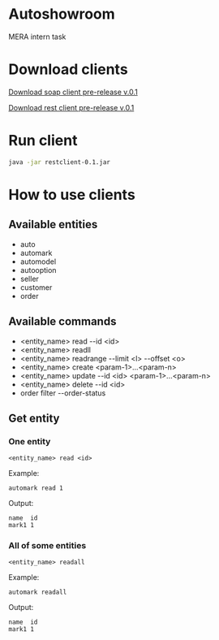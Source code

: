 # Autoshowroom
MERA intern task


# Download clients

[Download soap client pre-release v.0.1](https://github.com/borisgk98/autoshowroom/releases/download/0.1/soapclient-0.1.jar)

[Download rest client pre-release v.0.1](https://github.com/borisgk98/autoshowroom/releases/download/0.1/restclient-0.1.jar)

# Run client

```bash
java -jar restclient-0.1.jar
```

# How to use clients
## Available entities
* auto
* automark
* automodel
* autooption
* seller
* customer
* order

## Available commands
* <entity_name> read --id \<id\>
* <entity_name> readll
* <entity_name> readrange --limit \<l\> --offset \<o\>
* <entity_name> create \<param-1\>...\<param-n\>
* <entity_name> update --id \<id\> \<param-1\>...\<param-n\>
* <entity_name> delete --id \<id\>
* order filter --order-status <status>

## Get entity
### One entity
```
<entity_name> read <id> 
```
Example:
```
automark read 1
```
Output:
```
name  id 
mark1 1  
```
### All of some entities
```
<entity_name> readall 
```
Example:
```
automark readall
```
Output:
```
name  id 
mark1 1  
```
